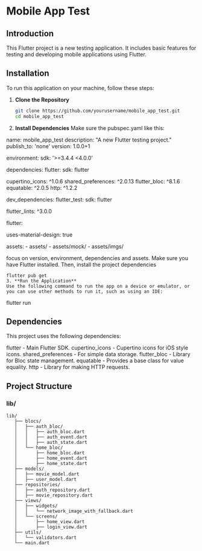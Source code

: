 # Mobile App Test

## Introduction

This Flutter project is a new testing application. It includes basic features for testing and developing mobile applications using Flutter.

## Installation

To run this application on your machine, follow these steps:
1. **Clone the Repository**

   ```bash
   git clone https://github.com/yourusername/mobile_app_test.git
   cd mobile_app_test

2. **Install Dependencies**
Make sure the pubspec.yaml like this:

name: mobile_app_test
description: "A new Flutter testing project."
publish_to: 'none'
version: 1.0.0+1

environment:
  sdk: '>=3.4.4 <4.0.0'

dependencies:
  flutter:
    sdk: flutter

  cupertino_icons: ^1.0.6
  shared_preferences: ^2.0.13
  flutter_bloc: ^8.1.6
  equatable: ^2.0.5
  http: ^1.2.2

dev_dependencies:
  flutter_test:
    sdk: flutter

  flutter_lints: ^3.0.0

flutter:

  uses-material-design: true

  assets:
    - assets/
    - assets/mock/
    - assets/imgs/

focus on version, environment, dependencies and assets.
Make sure you have Flutter installed. Then, install the project dependencies
   ```
   flutter pub get
3. **Run the Application**
Use the following command to run the app on a device or emulator, or you can use other methods to run it, such as using an IDE:
   ```
   flutter run

## **Dependencies**
This project uses the following dependencies:

flutter - Main Flutter SDK.
cupertino_icons - Cupertino icons for iOS style icons.
shared_preferences - For simple data storage.
flutter_bloc - Library for Bloc state management.
equatable - Provides a base class for value equality.
http - Library for making HTTP requests.
   
## Project Structure

### lib/
```plaintext
lib/
   ├── blocs/
   │   ├── auth_bloc/
   │   │   ├── auth_bloc.dart
   │   │   ├── auth_event.dart
   │   │   ├── auth_state.dart
   │   └── home_bloc/
   │       ├── home_bloc.dart
   │       ├── home_event.dart
   │       ├── home_state.dart
   ├── models/
   │   ├── movie_model.dart
   │   ├── user_model.dart
   ├── repositories/
   │   ├── auth_repository.dart
   │   ├── movie_repository.dart
   ├── views/
   │   ├── widgets/
   │   │   └── network_image_with_fallback.dart
   │   └── screens/
   │       ├── home_view.dart
   │       ├── login_view.dart
   ├── utils/
   │   └── validators.dart
   └── main.dart
